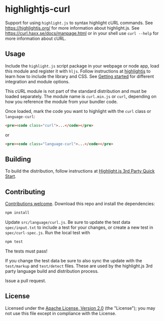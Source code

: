 # highlightjs-curl

Support for using `highlight.js` to syntax highlight cURL commands. See https://highlightjs.org/ for more information about highlight.js. See https://curl.haxx.se/docs/manpage.html or in your shell use `curl --help` for more information about cURL.

## Usage

Include the `highlight.js` script package in your webpage or node app, load this module and register it with `hljs`. Follow instructions at [highlightjs](https://highlightjs.org/) to learn how to include the library and CSS. See [Getting started](https://github.com/highlightjs/highlight.js#getting-started) for different integration and module options.

This cURL module is not part of the standard distribution and must be loaded separately. The module name is `curl.min.js` or `curl`, depending on how you reference the module from your bundler code.

Once loaded, mark the code you want to highlight with the `curl` class or `language-curl`:

```html
<pre><code class="curl">...</code></pre>
```

or

```html
<pre><code class="language-curl">...</code></pre>
```

## Building

To build the distribution, follow instructions at [Highlight.js 3rd Party Quick Start](https://github.com/highlightjs/highlight.js/blob/master/extra/3RD_PARTY_QUICK_START.md).

## Contributing

[Contributions welcome](https://github.com/esri/contributing). Download this repo and install the dependencies:

```bash
npm install
```

Update `src/language/curl.js`. Be sure to update the test data `spec/input.txt` to include a test for your changes, or create a new test in `spec/curl-spec.js`. Run the local test with

```bash
npm test
```

The tests must pass!

If you change the test data be sure to also sync the update with the `test/markup` and `test/detect` files. These are used by the highlight.js 3rd party language build and distribution process.

Issue a pull request.

## License

Licensed under the [Apache License, Version 2.0](http://www.apache.org/licenses/LICENSE-2.0) (the "License"); you may not use this file except in compliance with the License.
